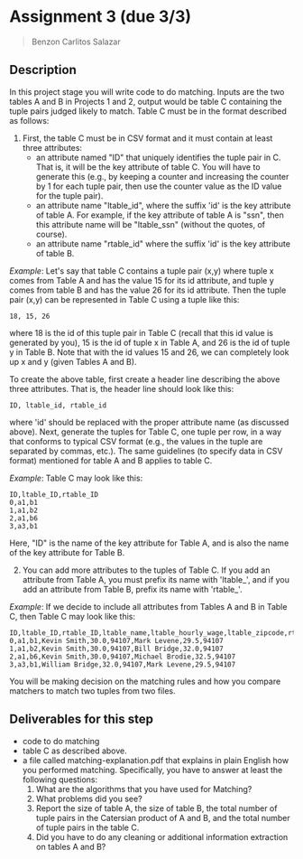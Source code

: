 # Assignment 3 (due 3/3)
> Benzon Carlitos Salazar

## Description

In this project stage you will write code to do matching. Inputs are the two tables A and B in Projects 1 and 2, output 
would be table C containing the tuple pairs judged likely to match. Table C must be in the format described as follows:
1. First, the table C must be in CSV format and it must contain at least three attributes:
	- an attribute named "ID" that uniquely identifies the tuple pair in C. That is, it will be the key attribute of 
	table C. You will have to generate this (e.g., by keeping a counter and increasing the counter by 1 for each tuple 
	pair, then use the counter value as the ID value for the tuple pair). 
	- an attribute name "ltable_id", where the suffix 'id' is the key attribute of table A. For example, if the key 
	attribute of table A is "ssn", then this attribute name will be "ltable_ssn" (without the quotes, of course).
	- an attribute name "rtable_id" where the suffix 'id' is the key attribute of table B. 

*Example*: Let's say that table C contains a tuple pair (x,y) where tuple x comes from Table A and has the value 15 for 
its id attribute, and tuple y comes from table B and has the value 26 for its id attribute. Then the tuple pair (x,y) 
can be represented in Table C using a tuple like this: 

``` text
18, 15, 26
```

where 18 is the id of this tuple pair in Table C (recall that this id value is generated by you), 15 is the id of tuple 
x in Table A, and 26 is the id of tuple y in Table B. Note that with the id values 15 and 26, we can completely look up 
x and y (given Tables A and B).

To create the above table, first create a header line describing the above three attributes. That is, the header line 
should look like this: 

```
ID, ltable_id, rtable_id
```

where 'id' should be replaced with the proper attribute name (as discussed above). Next, generate the tuples for Table C, 
one tuple per row, in a way that conforms to typical CSV format (e.g., the values in the tuple are separated by commas, 
etc.). The same guidelines (to specify data in CSV format) mentioned for table A and B applies to table C. 

*Example*: Table C may look like this:

``` text
ID,ltable_ID,rtable_ID 
0,a1,b1 
1,a1,b2 
2,a1,b6 
3,a3,b1
```

Here, "ID" is the name of the key attribute for Table A, and is also the name of the key attribute for Table B. 

2. You can add more attributes to the tuples of Table C. If you add an attribute from Table A, you must prefix its name 
with 'ltable_', and if you add an attribute from Table B, prefix its name with 'rtable_'.   

*Example*: If we decide to include all attributes from Tables A and B in Table C, then Table C may look like this:  

``` text
ID,ltable_ID,rtable_ID,ltable_name,ltable_hourly_wage,ltable_zipcode,rtable_name,rtable_hourly_wage,rtable_zipcode
0,a1,b1,Kevin Smith,30.0,94107,Mark Levene,29.5,94107
1,a1,b2,Kevin Smith,30.0,94107,Bill Bridge,32.0,94107
2,a1,b6,Kevin Smith,30.0,94107,Michael Brodie,32.5,94107
3,a3,b1,William Bridge,32.0,94107,Mark Levene,29.5,94107
```

You will be making decision on the matching rules and how you compare matchers to match two tuples from two files.

## Deliverables for this step

- code to do matching
- table C as described above.
- a file called matching-explanation.pdf that explains in plain English how you performed matching. Specifically, you 
have to answer at least the following questions:
	1. What are the algorithms that you have used for Matching?
	2. What problems did you see?
	3. Report the size of table A, the size of table B, the total number of tuple pairs in the Catersian product of A 
	and B, and the total number of tuple pairs in the table C.
	4. Did you have to do any cleaning or additional information extraction on tables A and B?  

